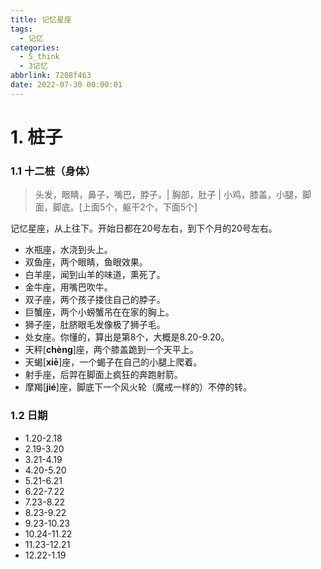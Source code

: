 ```yaml
---
title: 记忆星座
tags:
  - 记忆
categories:
  - 5_think
  - 3记忆
abbrlink: 7208f463
date: 2022-07-30 00:00:01
---
```


# 1. 桩子

### 1.1 十二桩（身体）

<!-- more -->

> 头发，眼睛，鼻子，嘴巴，脖子，|  胸部，肚子 |  小鸡，膝盖，小腿，脚面，脚底。[上面5个，躯干2个，下面5个]

记忆星座，从上往下。开始日都在20号左右，到下个月的20号左右。

+ 水瓶座，水浇到头上。
+ 双鱼座，两个眼睛，鱼眼效果。
+ 白羊座，闻到山羊的味道，熏死了。
+ 金牛座，用嘴巴吹牛。
+ 双子座，两个孩子搂住自己的脖子。
+ 巨蟹座，两个小螃蟹吊在在家的胸上。
+ 狮子座，肚脐眼毛发像极了狮子毛。
+ 处女座。你懂的，算出是第8个，大概是8.20-9.20。
+ 天秤[**chèng**]座，两个膝盖跪到一个天平上。
+ 天蝎[**xiē**]座，一个蝎子在自己的小腿上爬着。
+ 射手座，后羿在脚面上疯狂的奔跑射箭。
+ 摩羯[**jié**]座，脚底下一个风火轮（魔戒一样的）不停的转。



### 1.2 日期

+ 1.20-2.18
+ 2.19-3.20
+ 3.21-4.19
+ 4.20-5.20
+ 5.21-6.21
+ 6.22-7.22
+ 7.23-8.22
+ 8.23-9.22
+ 9.23-10.23
+ 10.24-11.22
+ 11.23-12.21
+ 12.22-1.19

